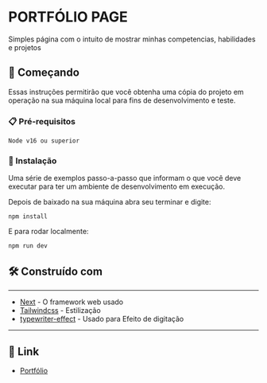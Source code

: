 # PORTFÓLIO PAGE

Simples página com o intuito de mostrar minhas competencias, habilidades e projetos

## 🚀 Começando

Essas instruções permitirão que você obtenha uma cópia do projeto em operação na sua máquina local para fins de desenvolvimento e teste.

### 📋 Pré-requisitos

```
Node v16 ou superior
```

### 🔧 Instalação

Uma série de exemplos passo-a-passo que informam o que você deve executar para ter um ambiente de desenvolvimento em execução.

Depois de baixado na sua máquina abra seu terminar e digite:

```
npm install 
```

E para rodar localmente:

```
npm run dev
```

## 🛠️ Construído com

___

* [Next](https://nextjs.org/) - O framework web usado
* [Tailwindcss](https://tailwindcss.com/) - Estilização
* [typewriter-effect](https://www.npmjs.com/package/typewriter-effect) - Usado para Efeito de digitação 

___

## 📌 Link

* [Portfólio](https://henrique-mattia.vercel.app/)